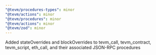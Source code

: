 ```yaml
---
"@tevm/procedures-types": minor
"@tevm/actions": minor
"@tevm/procedures": minor
"@tevm/actions": minor
"@tevm/zod": minor
---
```


Added stateOverrides and blockOverrides to tevm_call, tevm_contract, tevm_script, eth_call, and their associated JSON-RPC procedures
